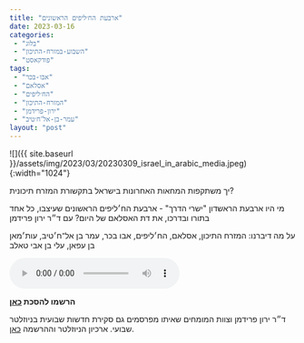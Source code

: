 ```yaml
---
title: "ארבעת הח׳ליפים הראשונים"
date: 2023-03-16
categories: 
 - "בלוג"
 - "השבוע-במזרח-התיכון"
 - "פודקאסט"
tags: 
 - "אבו-בכר"
 - "אסלאם"
 - "הח׳ליפים"
 - "המזרח-התיכון"
 - "ירון-פרידמן"
 - "עמר-בן-אל־ח׳טיב"
layout: "post"
---
```


![]({{ site.baseurl }}/assets/img/2023/03/20230309_israel_in_arabic_media.jpeg){:width="1024"}

יך משתקפות המחאות האחרונות בישראל בתקשורת המזרח תיכונית?

מי היו ארבעת הראשדון "ישרי הדרך" - ארבעת הח׳ליפים הראשונים שעיצבו, כל אחד בתורו ובדרכו, את דת האסלאם של היום? עם ד״ר ירון פרידמן

על מה דיברנו: המזרח התיכון, אסלאם, הח׳ליפים, אבו בכר, עמר בן אל־ח׳טיב, עות׳מאן בן עפאן, עלי בן אבי טאלב

<audio controls src="https://d3ctxlq1ktw2nl.cloudfront.net/staging/2023-2-16/318451556-44100-2-394473fe20088.m4a" class=" wp-block-audio"></audio>

**הרשמו להסכת [כאן](https://anchor.fm/hashavua)**

 ד״ר ירון פרידמן וצוות המומחים שאיתו מפרסמים גם סקירת חדשות שבועית בניוזלטר שבועי. ארכיון הניוזלטר וההרשמה [כאן](https://us7.campaign-archive.com/home/?u=11fe1442157d219f56c36d2a9&id=e0b5399e69).

